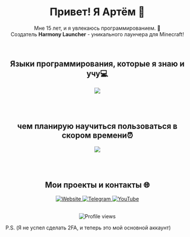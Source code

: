 <h1 align="center">Привет! Я Артём 👋</h1>
<p align="center">
Мне 15 лет, и я увлекаюсь программированием. 🚀<br>
Создатель <b>Harmony Launcher</b> - уникального лаунчера для Minecraft!<br>
</p>
<br>

<h2 align="center">Языки программирования, которые я знаю и учу💻</h2>
<p align="center">
  <img src="https://skillicons.dev/icons?i=html,css,cpp,cs,py,ts,js,java,rust,c,php">
</p>
<br>

<br>

<h2 align="center">чем планирую научиться пользоваться в скором времени⏰</h2>
<p align="center">
  <img src="https://skillicons.dev/icons?i=unity,figma,blender,unreal">
</p>
<br>

<br>
<h2 align="center">Мои проекты и контакты 🌐</h2>

<div align="center">
<a href="https://dimentiy.site" target="_blank" rel="noopener noreferrer">
    <img src="https://img.shields.io/badge/Website-dimentiy.site-brightgreen?style=flat-square&logo=web" alt="Website">
</a>

<a href="https://t.me/harmony_launcher" target="_blank" rel="noopener noreferrer">
    <img src="https://img.shields.io/badge/Telegram-Harmony_Launcher-blue?style=flat-square&logo=telegram" alt="Telegram">
</a>

<a href="https://www.youtube.com/@harmony-dev-ofc" target="_blank" rel="noopener noreferrer">
    <img src="https://img.shields.io/badge/YouTube-Harmony_Dev-red?style=flat-square&logo=youtube" alt="YouTube">
</a>
</div>

<br>
<p align="center">
  <img src="https://komarev.com/ghpvc/?username=dimentiy&color=blueviolet&style=flat-square" alt="Profile views">
</p> 


P.S. (Я не успел сделать 2FA, и теперь это мой основной аккаунт)
